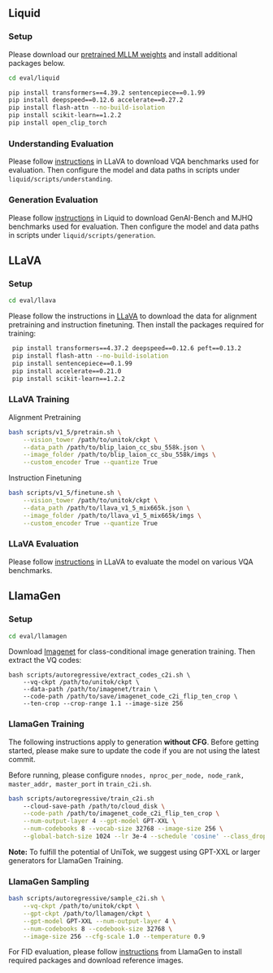 ## Liquid

### Setup
Please download our [pretrained MLLM weights]() and install additional packages below.
```bash
cd eval/liquid
```

```bash
pip install transformers==4.39.2 sentencepiece==0.1.99
pip install deepspeed==0.12.6 accelerate==0.27.2
pip install flash-attn --no-build-isolation
pip install scikit-learn==1.2.2
pip install open_clip_torch
```



### Understanding Evaluation

Please follow [instructions](https://github.com/haotian-liu/LLaVA/blob/main/docs/Evaluation.md)
in LLaVA to download VQA benchmarks used for evaluation. 
Then configure the model and data paths in scripts under `liquid/scripts/understanding`.

### Generation Evaluation

Please follow [instructions](https://github.com/FoundationVision/Liquid/blob/main/evaluation/EVAL.md#text-to-image-evaluation)
in Liquid to download GenAI-Bench and MJHQ benchmarks used for evaluation.
Then configure the model and data paths in scripts under `liquid/scripts/generation`.

## LLaVA

### Setup

```bash
cd eval/llava
```

Please follow the instructions in [LLaVA](https://github.com/haotian-liu/LLaVA?tab=readme-ov-file#pretrain-feature-alignment)
to download the data for alignment pretraining and instruction finetuning.
Then install the packages required for training:
```bash
 pip install transformers==4.37.2 deepspeed==0.12.6 peft==0.13.2
 pip install flash-attn --no-build-isolation
 pip install sentencepiece==0.1.99
 pip install accelerate==0.21.0
 pip install scikit-learn==1.2.2
```

### LLaVA Training

Alignment Pretraining
```bash
bash scripts/v1_5/pretrain.sh \
    --vision_tower /path/to/unitok/ckpt \
    --data_path /path/to/blip_laion_cc_sbu_558k.json \
    --image_folder /path/to/blip_laion_cc_sbu_558k/imgs \
    --custom_encoder True --quantize True
```

Instruction Finetuning
```bash
bash scripts/v1_5/finetune.sh \
    --vision_tower /path/to/unitok/ckpt \
    --data_path /path/to/llava_v1_5_mix665k.json \
    --image_folder /path/to/llava_v1_5_mix665k/imgs \
    --custom_encoder True --quantize True
```

### LLaVA Evaluation

Please follow [instructions](https://github.com/haotian-liu/LLaVA/blob/main/docs/Evaluation.md)
in LLaVA to evaluate the model on various VQA benchmarks.


## LlamaGen

### Setup
```bash
cd eval/llamagen
```

Download [Imagenet](https://image-net.org/download.php) for class-conditional image generation training. 
Then extract the VQ codes:
```
bash scripts/autoregressive/extract_codes_c2i.sh \
    --vq-ckpt /path/to/unitok/ckpt \
    --data-path /path/to/imagenet/train \
    --code-path /path/to/save/imagenet_code_c2i_flip_ten_crop \
    --ten-crop --crop-range 1.1 --image-size 256
```

### LlamaGen Training
The following instructions apply to generation **without CFG**. 
Before getting started, please make sure to update the code if you are not using the latest commit.

Before running, please configure  `nnodes, nproc_per_node, node_rank, master_addr, master_port` in `train_c2i.sh`.
```bash
bash scripts/autoregressive/train_c2i.sh 
    --cloud-save-path /path/to/cloud_disk \
    --code-path /path/to/imagenet_code_c2i_flip_ten_crop \
    --num-output-layer 4 --gpt-model GPT-XXL \
    --num-codebooks 8 --vocab-size 32768 --image-size 256 \
    --global-batch-size 1024 --lr 3e-4 --schedule 'cosine' --class_dropout_prob 0
```
**Note:** To fulfill the potential of UniTok, we suggest using GPT-XXL or larger generators for LlamaGen Training.

### LlamaGen Sampling

```bash
bash scripts/autoregressive/sample_c2i.sh \
    --vq-ckpt /path/to/unitok/ckpt \
    --gpt-ckpt /path/to/llamagen/ckpt \
    --gpt-model GPT-XXL --num-output-layer 4 \
    --num-codebooks 8 --codebook-size 32768 \
    --image-size 256 --cfg-scale 1.0 --temperature 0.9
```
For FID evaluation, please follow [instructions](https://github.com/FoundationVision/LlamaGen/blob/main/evaluations/c2i/README.md)
from LlamaGen to install required packages and download reference images.
